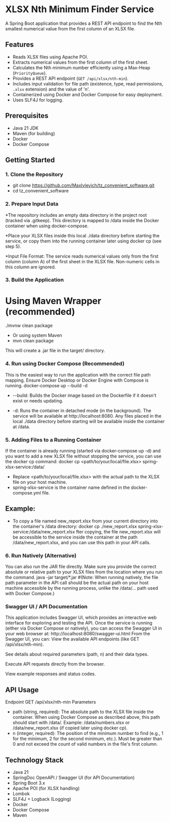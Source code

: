 # XLSX Nth Minimum Finder Service

A Spring Boot application that provides a REST API endpoint to find the Nth smallest numerical value from the first column of an XLSX file.

## Features

*   Reads XLSX files using Apache POI.
*   Extracts numerical values from the first column of the first sheet.
*   Calculates the Nth minimum number efficiently using a Max-Heap (`PriorityQueue`).
*   Provides a REST API endpoint (`GET /api/xlsx/nth-min`).
*   Includes input validation for file path (existence, type, read permissions, `.xlsx` extension) and the value of 'n'.
*   Containerized using Docker and Docker Compose for easy deployment.
*   Uses SLF4J for logging.

## Prerequisites

*   Java 21 JDK
*   Maven (for building)
*   Docker
*   Docker Compose

## Getting Started

### 1. Clone the Repository

* git clone https://github.com/MaxIvlevich/tz_convenient_software.git
* cd tz_convenient_software 
### 2. Prepare Input Data
*The repository includes an empty data directory in the project root (tracked via .gitkeep). This directory is mapped to /data inside the Docker container when using docker-compose.

*Place your XLSX files inside this local ./data directory before starting the service, or copy them into the running container later using docker cp (see step 5).

*Input File Format: The service reads numerical values only from the first column (column A) of the first sheet in the XLSX file. Non-numeric cells in this column are ignored.

### 3. Build the Application
# Using Maven Wrapper (recommended)
./mvnw clean package

* Or using system Maven
* mvn clean package

This will create a .jar file in the target/ directory.
### 4. Run using Docker Compose (Recommended)
This is the easiest way to run the application with the correct file path mapping. Ensure Docker Desktop or Docker Engine with Compose is running.
docker-compose up --build -d
* --build: Builds the Docker image based on the Dockerfile if it doesn't exist or needs updating.

* -d: Runs the container in detached mode (in the background).
 The service will be available at http://localhost:8080. Any files placed in the local ./data directory before starting will be available inside the container at /data.

### 5. Adding Files to a Running Container
If the container is already running (started via docker-compose up -d) and you want to add a new XLSX file without stopping the service, you can use the docker cp command:
docker cp <path/to/your/local/file.xlsx> spring-xlsx-service:/data/

* Replace <path/to/your/local/file.xlsx> with the actual path to the XLSX file on your host machine.
* spring-xlsx-service is the container name defined in the docker-compose.yml file.
## Example:
* To copy a file named new_report.xlsx from your current directory into the container's /data directory:
docker cp ./new_report.xlsx spring-xlsx-service:/data/new_report.xlsx
fter copying, the file new_report.xlsx will be accessible to the service inside the container at the path /data/new_report.xlsx, and you can use this path in your API calls.
### 6. Run Natively (Alternative)
You can also run the JAR file directly. Make sure you provide the correct absolute or relative path to your XLSX files from the location where you run the command.
java -jar target/*.jar
#(Note: When running natively, the file path parameter in the API call should be the actual path on your host machine accessible by the running process, unlike the /data/... path used with Docker Compose.)

### Swagger UI / API Documentation
This application includes Swagger UI, which provides an interactive web interface for exploring and testing the API.
Once the service is running (either via Docker Compose or natively), you can access the Swagger UI in your web browser at:
http://localhost:8080/swagger-ui.html
From the Swagger UI, you can:
View the available API endpoints (like GET /api/xlsx/nth-min).

See details about required parameters (path, n) and their data types.

Execute API requests directly from the browser.

View example responses and status codes.
## API Usage
Endpoint
GET /api/xlsx/nth-min
Parameters
* path (string, required): The absolute path to the XLSX file inside the container. When using Docker Compose as described above, this path should start with /data/. Example: /data/numbers.xlsx or /data/new_report.xlsx (if copied later using docker cp).
* n (integer, required): The position of the minimum number to find (e.g., 1 for the minimum, 2 for the second minimum, etc.). Must be greater than 0 and not exceed the count of valid numbers in the file's first column.
## Technology Stack
* Java 21
* SpringDoc OpenAPI / Swagger UI (for API Documentation)
* Spring Boot 3.x
* Apache POI (for XLSX handling)
* Lombok
* SLF4J + Logback (Logging)
* Docker
* Docker Compose
* Maven
